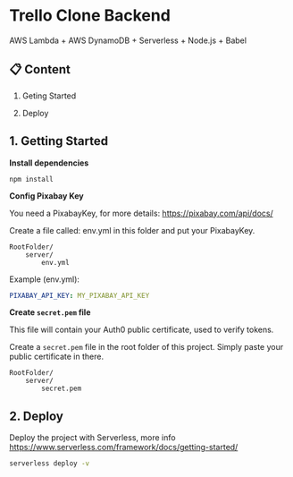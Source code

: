 # Trello Clone Backend

AWS Lambda + AWS DynamoDB + Serverless + Node.js + Babel



## 📋 Content

1. Geting Started

2. Deploy



## 1. Getting Started



**Install dependencies**

```
npm install
```



**Config Pixabay Key**

You need a PixabayKey, for more details: https://pixabay.com/api/docs/

Create a file called: env.yml in this folder and put your PixabayKey.

```
RootFolder/
	server/
		env.yml
```

Example (env.yml):

```yaml
PIXABAY_API_KEY: MY_PIXABAY_API_KEY
```



**Create `secret.pem` file**

This file will contain your Auth0 public certificate, used to verify tokens.

Create a `secret.pem` file in the root folder of this project. Simply paste your public certificate in there.

```
RootFolder/
	server/
		secret.pem
```



## 2. Deploy

Deploy the project with Serverless, more info https://www.serverless.com/framework/docs/getting-started/

```bash
serverless deploy -v
```